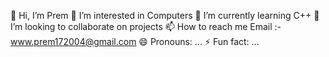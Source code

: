 👋 Hi, I’m Prem
👀 I’m interested in Computers
🌱 I’m currently learning C++
💞️ I’m looking to collaborate on projects
📫 How to reach me
Email :- www.prem172004@gmail.com
😄 Pronouns: ...
⚡ Fun fact: ...
